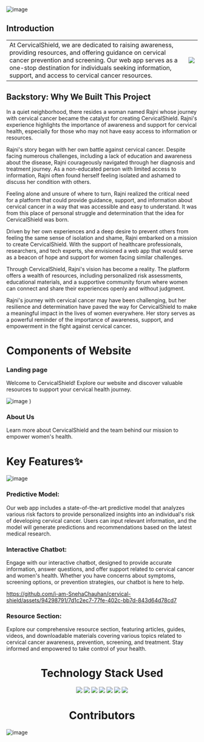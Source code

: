 ![image](https://github.com/i-am-SnehaChauhan/cervical-shield/assets/94298791/783a4dba-8b81-4893-9399-9a59fa084ecb)


## Introduction
<table style="border: none;">
  <tr>
    <td>At CervicalShield, we are dedicated to raising awareness, providing resources, and offering guidance on cervical cancer prevention and screening. Our web app serves as a one-stop destination for individuals seeking information, support, and access to cervical cancer resources. </td>
    <td><img src="https://res.cloudinary.com/dx0dgujbj/image/upload/v1707668221/CerviCare/Beige%20Minimalist%20Timeline%20Diagram%20Graph/2_zqzbem.png"/></td>
  </tr>
</table>

## Backstory: Why We Built This Project
In a quiet neighborhood, there resides a woman named Rajni whose journey with cervical cancer became the catalyst for creating CervicalShield. Rajni's experience highlights the importance of awareness and support for cervical health, especially for those who may not have easy access to information or resources.

Rajni's story began with her own battle against cervical cancer. Despite facing numerous challenges, including a lack of education and awareness about the disease, Rajni courageously navigated through her diagnosis and treatment journey. As a non-educated person with limited access to information, Rajni often found herself feeling isolated and ashamed to discuss her condition with others.

Feeling alone and unsure of where to turn, Rajni realized the critical need for a platform that could provide guidance, support, and information about cervical cancer in a way that was accessible and easy to understand. It was from this place of personal struggle and determination that the idea for CervicalShield was born.

Driven by her own experiences and a deep desire to prevent others from feeling the same sense of isolation and shame, Rajni embarked on a mission to create CervicalShield. With the support of healthcare professionals, researchers, and tech experts, she envisioned a web app that would serve as a beacon of hope and support for women facing similar challenges.

Through CervicalShield, Rajni's vision has become a reality. The platform offers a wealth of resources, including personalized risk assessments, educational materials, and a supportive community forum where women can connect and share their experiences openly and without judgment.

Rajni's journey with cervical cancer may have been challenging, but her resilience and determination have paved the way for CervicalShield to make a meaningful impact in the lives of women everywhere. Her story serves as a powerful reminder of the importance of awareness, support, and empowerment in the fight against cervical cancer.

# Components of Website

### Landing page
 <p>Welcome to CervicalShield! Explore our website and discover valuable resources to support your cervical health journey.</p>
 
  ![image](https://github.com/i-am-SnehaChauhan/cervical-shield/assets/99342612/f25e1e48-69f5-4fca-86dc-fd452ae1027c)
)


### About Us
<p>Learn more about CervicalShield and the team behind our mission to empower women's health.</p>
 



# Key Features✨
![image](https://github.com/i-am-SnehaChauhan/cervical-shield/assets/99342612/8dad2194-83d6-4058-92a7-05d5176d6dc6)



### Predictive Model: 
Our web app includes a state-of-the-art predictive model that analyzes various risk factors to provide personalized insights into an individual's risk of developing cervical cancer. Users can input relevant information, and the model will generate predictions and recommendations based on the latest medical research.

### Interactive Chatbot:
Engage with our interactive chatbot, designed to provide accurate information, answer questions, and offer support related to cervical cancer and women's health. Whether you have concerns about symptoms, screening options, or prevention strategies, our chatbot is here to help.



https://github.com/i-am-SnehaChauhan/cervical-shield/assets/94298791/7d1c2ec7-77fe-402c-bb7d-843d64d78cd7



### Resource Section: 
Explore our comprehensive resource section, featuring articles, guides, videos, and downloadable materials covering various topics related to cervical cancer awareness, prevention, screening, and treatment. Stay informed and empowered to take control of your health.
<h1 align='center'> Technology Stack Used</h1>
<div align="center">
 <img src="https://img.shields.io/badge/HTML5-E34F26.svg?style=for-the-badge&logo=HTML5&logoColor=white">
 <img src="https://img.shields.io/badge/CSS3-1572B6.svg?style=for-the-badge&logo=CSS3&logoColor=white">
 <img src="https://img.shields.io/badge/Bootstrap-7952B3.svg?style=for-the-badge&logo=Bootstrap&logoColor=white">
 <img src="https://img.shields.io/badge/JavaScript-F7DF1E.svg?style=for-the-badge&logo=JavaScript&logoColor=white">
 <img src="https://img.shields.io/badge/-ReactJs-61DAFB?logo=react&logoColor=white&style=for-the-badge">
 <img src="https://img.shields.io/badge/Material--UI-0081CB?style=for-the-badge&logo=material-ui&logoColor=white">
 <img src="https://img.shields.io/badge/Python-14354C?style=for-the-badge&logo=python&logoColor=white">
</div>

<h1 align='center'>Contributors</h1>

![image](https://github.com/i-am-SnehaChauhan/cervical-shield/assets/94298791/2606bc01-812e-437e-afd5-c78acaa2cbf5)


